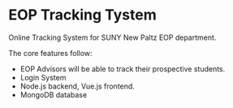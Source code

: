 # EOP Tracking Tystem

Online Tracking System for SUNY New Paltz EOP department.

The core features follow:
- EOP Advisors will be able to track their prospective students.
- Login System
- Node.js backend, Vue.js frontend.
- MongoDB database
